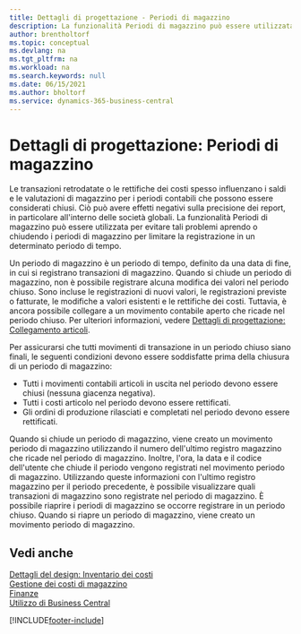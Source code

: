 ```yaml
---
title: Dettagli di progettazione - Periodi di magazzino
description: La funzionalità Periodi di magazzino può essere utilizzata per evitare tali problemi con saldi e valutazioni di magazzino aprendo o chiudendo i periodi di magazzino per limitare la registrazione in un determinato periodo di tempo.
author: brentholtorf
ms.topic: conceptual
ms.devlang: na
ms.tgt_pltfrm: na
ms.workload: na
ms.search.keywords: null
ms.date: 06/15/2021
ms.author: bholtorf
ms.service: dynamics-365-business-central
---
```

# <a name="design-details-inventory-periods"></a>Dettagli di progettazione: Periodi di magazzino
Le transazioni retrodatate o le rettifiche dei costi spesso influenzano i saldi e le valutazioni di magazzino per i periodi contabili che possono essere considerati chiusi. Ciò può avere effetti negativi sulla precisione dei report, in particolare all'interno delle società globali. La funzionalità Periodi di magazzino può essere utilizzata per evitare tali problemi aprendo o chiudendo i periodi di magazzino per limitare la registrazione in un determinato periodo di tempo.  

 Un periodo di magazzino è un periodo di tempo, definito da una data di fine, in cui si registrano transazioni di magazzino. Quando si chiude un periodo di magazzino, non è possibile registrare alcuna modifica dei valori nel periodo chiuso. Sono incluse le registrazioni di nuovi valori, le registrazioni previste o fatturate, le modifiche a valori esistenti e le rettifiche dei costi. Tuttavia, è ancora possibile collegare a un movimento contabile aperto che ricade nel periodo chiuso. Per ulteriori informazioni, vedere [Dettagli di progettazione: Collegamento articoli](design-details-item-application.md).  

 Per assicurarsi che tutti movimenti di transazione in un periodo chiuso siano finali, le seguenti condizioni devono essere soddisfatte prima della chiusura di un periodo di magazzino:  

-   Tutti i movimenti contabili articoli in uscita nel periodo devono essere chiusi (nessuna giacenza negativa).  
-   Tutti i costi articolo nel periodo devono essere rettificati.  
-   Gli ordini di produzione rilasciati e completati nel periodo devono essere rettificati.  

 Quando si chiude un periodo di magazzino, viene creato un movimento periodo di magazzino utilizzando il numero dell'ultimo registro magazzino che ricade nel periodo di magazzino. Inoltre, l'ora, la data e il codice dell'utente che chiude il periodo vengono registrati nel movimento periodo di magazzino. Utilizzando queste informazioni con l'ultimo registro magazzino per il periodo precedente, è possibile visualizzare quali transazioni di magazzino sono registrate nel periodo di magazzino. È possibile riaprire i periodi di magazzino se occorre registrare in un periodo chiuso. Quando si riapre un periodo di magazzino, viene creato un movimento periodo di magazzino.  

## <a name="see-also"></a>Vedi anche

[Dettagli del design: Inventario dei costi](design-details-inventory-costing.md)  
[Gestione dei costi di magazzino](finance-manage-inventory-costs.md)  
[Finanze](finance.md)  
[Utilizzo di Business Central](ui-work-product.md)  


[!INCLUDE[footer-include](includes/footer-banner.md)]
